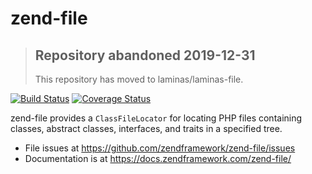 # zend-file

> ## Repository abandoned 2019-12-31
>
> This repository has moved to laminas/laminas-file.

[![Build Status](https://secure.travis-ci.org/zendframework/zend-file.svg?branch=master)](https://secure.travis-ci.org/zendframework/zend-file)
[![Coverage Status](https://coveralls.io/repos/github/zendframework/zend-file/badge.svg?branch=master)](https://coveralls.io/github/zendframework/zend-file?branch=master)

zend-file provides a `ClassFileLocator` for locating PHP files containing
classes, abstract classes, interfaces, and traits in a specified tree.

- File issues at https://github.com/zendframework/zend-file/issues
- Documentation is at https://docs.zendframework.com/zend-file/
